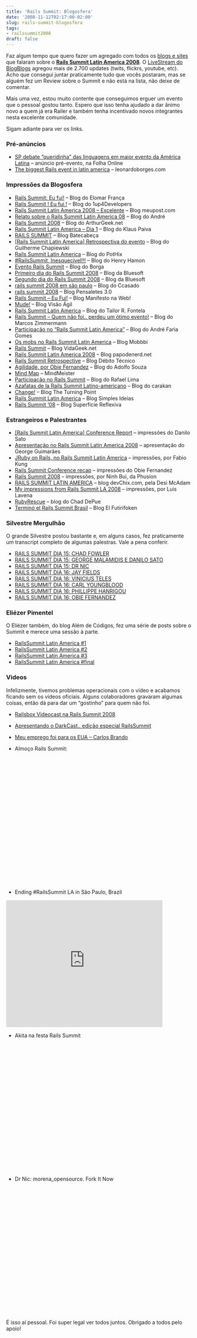 ```yaml
---
title: 'Rails Summit: Blogosfera'
date: '2008-11-12T02:17:00-02:00'
slug: rails-summit-blogosfera
tags:
- railssummit2008
draft: false
---
```


Faz algum tempo que quero fazer um agregado com todos os [blogs e sites](http://rubyurl.com/Ctmf) que falaram sobre o [**Rails Summit Latin America 2008**](http://www.akitaonrails.com/2008/10/20/rails-summit-sucesso-comunidade). O [LiveStream do BlogBlogs](http://blogblogs.com.br/livestream/name/railssummit) agregou mais de 2.700 updates (twits, flickrs, youtube, etc). Acho que consegui juntar praticamente tudo que vocês postaram, mas se alguém fez um Review sobre o Summit e não está na lista, não deixe de comentar.

Mais uma vez, estou muito contente que conseguimos erguer um evento que o pessoal gostou tanto. Espero que isso tenha ajudado a dar ânimo novo a quem já era Railer e também tenha incentivado novos integrantes nesta excelente comunidade.

Sigam adiante para ver os links.


### Pré-anúncios

- [SP debate “queridinha” das linguagens em maior evento da América Latina](http://www1.folha.uol.com.br/folha/informatica/ult124u445087.shtml) – anúncio pré-evento, na Folha Online
- [The biggest Rails event in latin america](http://www.leonardoborges.com/writings/2008/08/04/the-biggest-rails-event-in-latin-america/) – leonardoborges.com

### Impressões da Blogosfera

- [Rails Summit: Eu fui!](http://maisweb.org/blogdoelomar/2008/10/rails-summit-eu-fui/) – Blog do Elomar França
- [Rails Summit ! Eu fui !](http://1up4dev.org/2008/10/rails-summit-eu-fui/) – Blog do 1up4Developers
- [Rails Summit Latin America 2008 – Excelente](http://www.meupost.com/2008/10/17/rails-summit-latin-america-2008-excelente/) – Blog meupost.com
- [Relato sobre o Rails Summit Latin America 08](http://andrem.wordpress.com/2008/10/18/relato-sobre-o-rails-summit-latin-america-08/) – Blog do André
- [Rails Summit 2008](http://www.arthurgeek.net/rails-summit-2008/) – Blog do ArthurGeek.net
- [Rails Summit Latin America – Dia 1](http://blog.klaus.pro.br/2008/ler/rails-summit-latin-america-dia-1/index.html) – Blog do Klaus Paiva
- [RAILS SUMMIT](http://batecabeca.com.br/rails-summit/) – Blog Batecabeça
- [[Rails Summit Latin America] Retrospectiva do evento](http://gc.blog.br/2008/10/19/rails-summit-latin-america-retrospectiva-do-evento/) – Blog do Guilherme Chapiewski
- [Rails Summit Latin America](http://pothix.com/blog/rails/rails-summit-latin-america) – Blog do PotHix
- [#RailsSummit, Inesquecível!!!](http://run2rails.blogspot.com/2008/10/railssummit-inesquecvel.html) – Blog do Henry Hamon
- [Evento Rails Summit](http://ricardoborghetti.blogspot.com/2008/10/blog-post.html) – Blog do Borga
- [Primeiro dia do Rails Summit 2008](http://bluesoft.wordpress.com/2008/10/16/primeiro-dia-do-rails-summit-2008/) – Blog da Bluesoft
- [Segundo dia do Rails Summit 2008](http://bluesoft.wordpress.com/2008/10/18/segundo-dia-do-rails-summit-2008/) – Blog da Bluesoft
- [rails summit 2008 em são paulo](http://ccasado.wordpress.com/2008/10/17/rails-summit-2008-em-sao-paulo/) – Blog do Ccasado
- [rails summit 2008](http://www.spiceee.com/pensaletes/2008/10/16/rails-summit-2008) – Blog Pensaletes 3.0
- [Rails Summit – Eu Fui!](http://manifestonaweb.wordpress.com/2008/10/20/rails-summit-eu-fui/) – Blog Manifesto na Web!
- [Mude!](http://visaoagil.wordpress.com/2008/10/20/mude/) – Blog Visão Ágil
- [Rails Summit Latin America](http://www.tailorfontela.com.br/2008/10/21/rails-summit-latin-america/) – Blog do Tailor R. Fontela
- [Rails Summit – Quem não foi.. perdeu um ótimo evento!](http://mgzmaster.wordpress.com/2008/10/21/primeiro-rails-summit-latin-america/) – Blog do Marcos Zimmermann
- [Participação no “Rails Summit Latin America”](http://andrefaria.com/2008/10/20/participacao-no-rails-summit-latin-america/) – Blog do André Faria Gomes
- [Os mobs no Rails Summit Latin America](http://dev.mobbbi.com/2008/10/23/os-mobs-no-rails-summit-latin-america/) – Blog Mobbbi
- [Rails Summit](http://vidageek.net/2008/10/20/rails-summit/) – Blog VidaGeek.net
- [Rails Summit Latin America 2008](http://www.papodenerd.net/rails-summit-latin-america-2008/) – Blog papodenerd.net
- [Rails Summit Retrospective](http://blog.aspercom.com.br/2008/10/20/rails-summit-retrospective/) – Blog Débito Técnico
- [Agilidade, por Obie Fernandez](http://www.adolfosousa.com.br/blog/2008/10/21/agilidade-por-obie-fernandez/) – Blog do Adolfo Souza
- [Mind Map](http://www.mindmeister.com/maps/show_public/11089261) – MindMeister
- [Participação no Rails Summit](http://rafael.adm.br/p/participacao-no-rails-summit/) – Blog do Rafael Lima
- [Azafatas de la Rails Summit Latino-americano](http://www.carakan.com/2008/10/23/azafatas-la-rails-summit-latina/) – Blog do carakan
- [Change!](http://blog.franktrindade.com/2008/10/21/change/) – Blog The Turning Point
- [Rails Summit Latin America](http://simplesideias.com.br/rails-summit-latin-america/) – Blog Simples Ideias
- [Rails Summit ‘08](http://logbr.reflectivesurface.com/2008/10/17/rails-summit-08/) – Blog Superficie Reflexiva

### Estrangeiros e Palestrantes

- [[Rails Summit Latin America] Conference Report](http://www.dtsato.com/blog/2008/11/04/rails-summit-latin-america-conference-report/) – impressões do Danilo Sato
- [Apresentação no Rails Summit Latin America 2008](http://blog.georgeguimaraes.com/2008/10/apresentacao-no-rails-summit-latin-america-2008/) – apresentação do George Guimarães
- [JRuby on Rails, no Rails Summit Latin America](http://blog.caelum.com.br/2008/10/21/jruby-on-rails-no-rails-summit-latin-america/) – impressões, por Fabio Kung
- [Rails Summit Conference recap](http://blog.obiefernandez.com/content/2008/10/latin-american-rails-summit.html) – impressões do Obie Fernandez
- [Rails Summit 2008](http://ninh.nl/blog/2008/10/18/rails-summit-2008/) – impressões, por Ninh Bui, da Phusion
- [RAILS SUMMIT LATIN AMERICA](http://www.devchix.com/2008/10/16/rails-summit-latin-america/) – blog devChix.com, pela Desi McAdam
- [My impressions from Rails Summit LA 2008](http://blog.mmediasys.com/2008/10/18/my-impressions-from-rails-summit-la-2008/) – impressões, por Luis Lavena
- [RubyRescue](http://rubyrescue.com/) – blog do Chad DePue
- [Terminó el Rails Summit Brasil](http://www.gazer.com.ar/2008/10/19/termino-el-rails-summit-brasil/) – Blog El Futirifoken

### Silvestre Mergulhão

O grande Silvestre postou bastante e, em alguns casos, fez praticamente um transcript completo de algumas palestras. Vale a pena conferir.

- [RAILS SUMMIT DIA 15: CHAD FOWLER](http://mergulhao.info/2008/10/15/rails-summit-dia-15-chad-fowler)
- [RAILS SUMMIT DIA 15: GEORGE MALAMIDIS E DANILO SATO](http://mergulhao.info/2008/10/15/rails-summit-dia-15-george-malamidis-e-danilo-sato)
- [RAILS SUMMIT DIA 15: DR NIC](http://mergulhao.info/2008/10/15/rails-summit-dia-15-dr-nic)
- [RAILS SUMMIT DIA 16: JAY FIELDS](http://mergulhao.info/2008/10/16/rails-summit-dia-16-jay-fields)
- [RAILS SUMMIT DIA 16: VINICIUS TELES](http://mergulhao.info/2008/10/16/rails-summit-dia-16-vinicius-teles)
- [RAILS SUMMIT DIA 16: CARL YOUNGBLOOD](http://mergulhao.info/2008/10/16/rails-summit-dia-16-carl-youngblood)
- [RAILS SUMMIT DIA 16: PHILLIPPE HANRIGOU](http://mergulhao.info/2008/10/16/rails-summit-dia-16-phillippe-hanrigou)
- [RAILS SUMMIT DIA 16: OBIE FERNANDEZ](http://mergulhao.info/2008/10/16/rails-summit-dia-16-obie-fernandez)

### Eliézer Pimentel

O Eliézer também, do blog Além de Códigos, fez uma série de posts sobre o Summit e merece uma sessão à parte.

- [RailsSummit Latin America #1](http://alemdecodigos.blogspot.com/2008/10/railssummit-latin-america-1.html)
- [RailsSummit Latin America #2](http://alemdecodigos.blogspot.com/2008/10/railssummit-latin-america-2.html)
- [RailsSummit Latin America #3](http://alemdecodigos.blogspot.com/2008/10/railssummit-latin-america-3.html)
- [RailsSummit Latin America #final](http://alemdecodigos.blogspot.com/2008/10/railssummit-latin-america-final.html)

### Videos

Infelizmente, tivemos problemas operacionais com o vídeo e acabamos ficando sem os vídeos oficiais. Alguns colaboradores gravaram algumas coisas, então dá para dar um “gostinho” para quem não foi.

- [Railsbox Videocast na Rails Summit 2008](http://railsbox.org/2008/10/23/railsbox-videocast-na-rails-summit-2008)

- [Apresentando o DarkCast.. edição especial RailsSummit](http://mgzmaster.wordpress.com/2008/10/29/dark-cast-rails-summit/)

- [Meu emprego foi para os EUA – Carlos Brando](http://www.viddler.com/explore/juarezpaf/videos/4/)

- Almoço Rails Summit:

<object width="425" height="344"><param name="movie" value="http://www.youtube.com/v/F_ll8iMErfk&hl=en&fs=1">
<param name="allowFullScreen" value="true">
<param name="allowscriptaccess" value="always">
<embed src="http://www.youtube.com/v/F_ll8iMErfk&hl=en&fs=1" type="application/x-shockwave-flash" allowscriptaccess="always" allowfullscreen="true" width="425" height="344"></embed></object>

- Ending #RailsSummit LA in São Paulo, Brazil

<object width="425" height="344"><param name="movie" value="http://www.youtube.com/v/yazXAO_deAk&hl=en&fs=1">
<param name="allowFullScreen" value="true">
<param name="allowscriptaccess" value="always">
<embed src="http://www.youtube.com/v/yazXAO_deAk&hl=en&fs=1" type="application/x-shockwave-flash" allowscriptaccess="always" allowfullscreen="true" width="425" height="344"></embed></object>

- Akita na festa Rails Summit

<object width="425" height="344"><param name="movie" value="http://www.youtube.com/v/Lo5g8KxDcYM&hl=en&fs=1">
<param name="allowFullScreen" value="true">
<param name="allowscriptaccess" value="always">
<embed src="http://www.youtube.com/v/Lo5g8KxDcYM&hl=en&fs=1" type="application/x-shockwave-flash" allowscriptaccess="always" allowfullscreen="true" width="425" height="344"></embed></object>

- Dr Nic: morena\_opensource. Fork It Now

<object width="425" height="344"><param name="movie" value="http://www.youtube.com/v/6j24jV5SGZU&hl=en&fs=1">
<param name="allowFullScreen" value="true">
<param name="allowscriptaccess" value="always">
<embed src="http://www.youtube.com/v/6j24jV5SGZU&hl=en&fs=1" type="application/x-shockwave-flash" allowscriptaccess="always" allowfullscreen="true" width="425" height="344"></embed></object>

É isso aí pessoal. Foi super legal ver todos juntos. Obrigado a todos pelo apoio!

